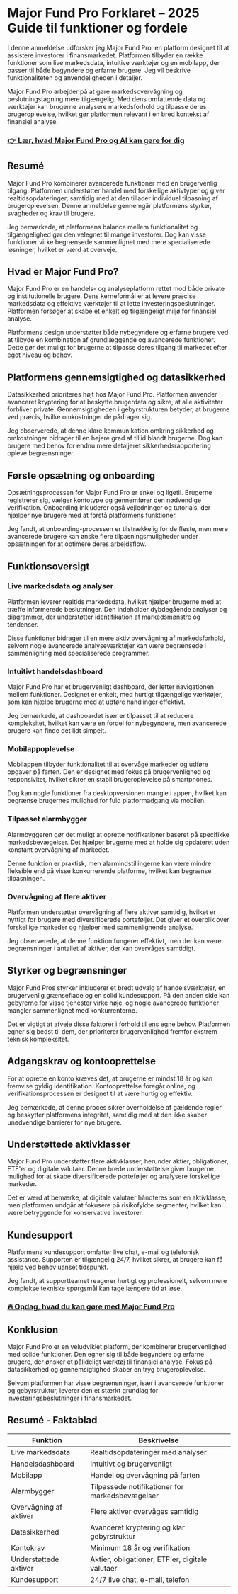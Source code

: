 # Major Fund Pro Forklaret – 2025 Guide til funktioner og fordele
 

I denne anmeldelse udforsker jeg Major Fund Pro, en platform designet til at assistere investorer i finansmarkedet. Platformen tilbyder en række funktioner som live markedsdata, intuitive værktøjer og en mobilapp, der passer til både begyndere og erfarne brugere. Jeg vil beskrive funktionaliteten og anvendeligheden i detaljer.

Major Fund Pro arbejder på at gøre markedsovervågning og beslutningstagning mere tilgængelig. Med dens omfattende data og værktøjer kan brugerne analysere markedsforhold og tilpasse deres brugeroplevelse, hvilket gør platformen relevant i en bred kontekst af finansiel analyse.

### [👉 Lær, hvad Major Fund Pro og AI kan gøre for dig](https://tinyurl.com/27jd3nkq)
## Resumé

Major Fund Pro kombinerer avancerede funktioner med en brugervenlig tilgang. Platformen understøtter handel med forskellige aktivtyper og giver realtidsopdateringer, samtidig med at den tillader individuel tilpasning af brugeroplevelsen. Denne anmeldelse gennemgår platformens styrker, svagheder og krav til brugere.

Jeg bemærkede, at platformens balance mellem funktionalitet og tilgængelighed gør den velegnet til mange investorer. Dog kan visse funktioner virke begrænsede sammenlignet med mere specialiserede løsninger, hvilket er værd at overveje.

## Hvad er Major Fund Pro?

Major Fund Pro er en handels- og analyseplatform rettet mod både private og institutionelle brugere. Dens kerneformål er at levere præcise markedsdata og effektive værktøjer til at lette investeringsbeslutninger. Platformen forsøger at skabe et enkelt og tilgængeligt miljø for finansiel analyse.

Platformens design understøtter både nybegyndere og erfarne brugere ved at tilbyde en kombination af grundlæggende og avancerede funktioner. Dette gør det muligt for brugerne at tilpasse deres tilgang til markedet efter eget niveau og behov.

## Platformens gennemsigtighed og datasikkerhed

Datasikkerhed prioriteres højt hos Major Fund Pro. Platformen anvender avanceret kryptering for at beskytte brugerdata og sikre, at alle aktiviteter forbliver private. Gennemsigtigheden i gebyrstrukturen betyder, at brugerne ved præcis, hvilke omkostninger de pådrager sig.

Jeg observerede, at denne klare kommunikation omkring sikkerhed og omkostninger bidrager til en højere grad af tillid blandt brugerne. Dog kan brugere med behov for endnu mere detaljeret sikkerhedsrapportering opleve begrænsninger.

## Første opsætning og onboarding

Opsætningsprocessen for Major Fund Pro er enkel og ligetil. Brugerne registrerer sig, vælger kontotype og gennemfører den nødvendige verifikation. Onboarding inkluderer også vejledninger og tutorials, der hjælper nye brugere med at forstå platformens funktioner.

Jeg fandt, at onboarding-processen er tilstrækkelig for de fleste, men mere avancerede brugere kan ønske flere tilpasningsmuligheder under opsætningen for at optimere deres arbejdsflow.

## Funktionsoversigt

### Live markedsdata og analyser

Platformen leverer realtids markedsdata, hvilket hjælper brugerne med at træffe informerede beslutninger. Den indeholder dybdegående analyser og diagrammer, der understøtter identifikation af markedsmønstre og tendenser.

Disse funktioner bidrager til en mere aktiv overvågning af markedsforhold, selvom nogle avancerede analyseværktøjer kan være begrænsede i sammenligning med specialiserede programmer.

### Intuitivt handelsdashboard

Major Fund Pro har et brugervenligt dashboard, der letter navigationen mellem funktioner. Designet er enkelt, med hurtigt tilgængelige værktøjer, som kan hjælpe brugerne med at udføre handlinger effektivt.

Jeg bemærkede, at dashboardet især er tilpasset til at reducere kompleksitet, hvilket kan være en fordel for nybegyndere, men avancerede brugere kan finde det lidt simpelt.

### Mobilappoplevelse

Mobilappen tilbyder funktionalitet til at overvåge markeder og udføre opgaver på farten. Den er designet med fokus på brugervenlighed og responsivitet, hvilket sikrer en stabil brugeroplevelse på smartphones.

Dog kan nogle funktioner fra desktopversionen mangle i appen, hvilket kan begrænse brugernes mulighed for fuld platformadgang via mobilen.

### Tilpasset alarmbygger

Alarmbyggeren gør det muligt at oprette notifikationer baseret på specifikke markedsbevægelser. Det hjælper brugerne med at holde sig opdateret uden konstant overvågning af markedet.

Denne funktion er praktisk, men alarmindstillingerne kan være mindre fleksible end på visse konkurrerende platforme, hvilket kan begrænse tilpasningen.

### Overvågning af flere aktiver

Platformen understøtter overvågning af flere aktiver samtidig, hvilket er nyttigt for brugere med diversificerede porteføljer. Det giver et overblik over forskellige markeder og hjælper med sammenlignende analyse.

Jeg observerede, at denne funktion fungerer effektivt, men der kan være begrænsninger i antallet af aktiver, der kan overvåges samtidigt.

## Styrker og begrænsninger

Major Fund Pros styrker inkluderer et bredt udvalg af handelsværktøjer, en brugervenlig grænseflade og en solid kundesupport. På den anden side kan gebyrerne for visse tjenester virke høje, og nogle avancerede funktioner mangler sammenlignet med konkurrenterne.

Det er vigtigt at afveje disse faktorer i forhold til ens egne behov. Platformen egner sig bedst til dem, der prioriterer brugervenlighed fremfor ekstrem teknisk kompleksitet.

## Adgangskrav og kontooprettelse

For at oprette en konto kræves det, at brugerne er mindst 18 år og kan fremvise gyldig identifikation. Kontooprettelse foregår online, og verifikationsprocessen er designet til at være hurtig og effektiv.

Jeg bemærkede, at denne proces sikrer overholdelse af gældende regler og beskytter platformens integritet, samtidig med at den ikke skaber unødvendige barrierer for nye brugere.

## Understøttede aktivklasser

Major Fund Pro understøtter flere aktivklasser, herunder aktier, obligationer, ETF'er og digitale valutaer. Denne brede understøttelse giver brugerne mulighed for at skabe diversificerede porteføljer og analysere forskellige markeder.

Det er værd at bemærke, at digitale valutaer håndteres som en aktivklasse, men platformen undgår at fokusere på risikofyldte segmenter, hvilket kan være betryggende for konservative investorer.

## Kundesupport

Platformens kundesupport omfatter live chat, e-mail og telefonisk assistance. Supporten er tilgængelig 24/7, hvilket sikrer, at brugere kan få hjælp ved behov uanset tidspunkt.

Jeg fandt, at supportteamet reagerer hurtigt og professionelt, selvom mere komplekse tekniske spørgsmål kan tage længere tid at løse.

### [🔥 Opdag, hvad du kan gøre med Major Fund Pro](https://tinyurl.com/27jd3nkq)
## Konklusion

Major Fund Pro er en veludviklet platform, der kombinerer brugervenlighed med solide funktioner. Den egner sig til både begyndere og erfarne brugere, der ønsker et pålideligt værktøj til finansiel analyse. Fokus på datasikkerhed og gennemsigtighed skaber en tryg brugeroplevelse.

Selvom platformen har visse begrænsninger, især i avancerede funktioner og gebyrstruktur, leverer den et stærkt grundlag for investeringsbeslutninger i finansmarkedet.

## Resumé - Faktablad

| Funktion                  | Beskrivelse                                  |
|--------------------------|----------------------------------------------|
| Live markedsdata          | Realtidsopdateringer med analyser             |
| Handelsdashboard          | Intuitivt og brugervenligt                      |
| Mobilapp                  | Handel og overvågning på farten                 |
| Alarmbygger               | Tilpassede notifikationer for markedsbevægelser |
| Overvågning af aktiver    | Flere aktiver overvåges samtidig                |
| Datasikkerhed             | Avanceret kryptering og klar gebyrstruktur    |
| Kontokrav                 | Minimum 18 år og verifikation                   |
| Understøttede aktiver     | Aktier, obligationer, ETF'er, digitale valutaer |
| Kundesupport              | 24/7 live chat, e-mail, telefon                 |